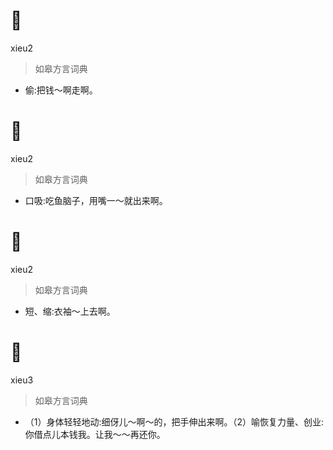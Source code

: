 # 𢫩
xieu2
> 如皋方言词典
- 偷:把钱～啊走啊。

# 𢫩
xieu2
> 如皋方言词典
- 口吸:吃鱼脑子，用嘴一～就出来啊。

# 𢫩
xieu2
> 如皋方言词典
- 短、缩:衣袖～上去啊。

# 𢩨
xieu3
> 如皋方言词典
- （1）身体轻轻地动:细伢儿～啊～的，把手伸出来啊。（2）喻恢复力量、创业:你借点儿本钱我。让我～～再还你。
